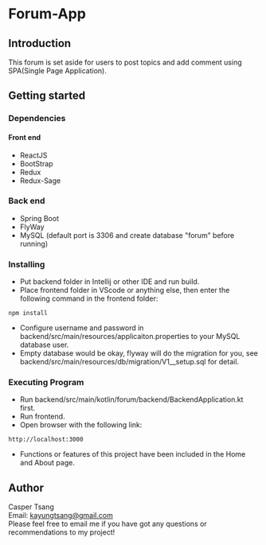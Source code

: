 # Forum-App

## Introduction
This forum is set aside for users to post topics and add comment using SPA(Single Page Application).

## Getting started
### Dependencies
#### Front end
* ReactJS
* BootStrap
* Redux
* Redux-Sage

### Back end
* Spring Boot
* FlyWay
* MySQL (default port is 3306 and create database "forum" before running)

### Installing
* Put backend folder in Intellij or other IDE and run build.
* Place frontend folder in VScode or anything else, then enter the following command in the frontend folder:
```
npm install
```
* Configure username and password in backend/src/main/resources/applicaiton.properties to your MySQL database user.
* Empty database would be okay, flyway will do the migration for you, see backend/src/main/resources/db/migration/V1__setup.sql for detail.

### Executing Program
* Run backend/src/main/kotlin/forum/backend/BackendApplication.kt first.
* Run frontend.
* Open browser with the following link:
```
http://localhost:3000
```
* Functions or features of this project have been included in the Home and About page.


## Author  
Casper Tsang  
Email: kayungtsang@gmail.com  
Please feel free to email me if you have got any questions or recommendations to my project!
